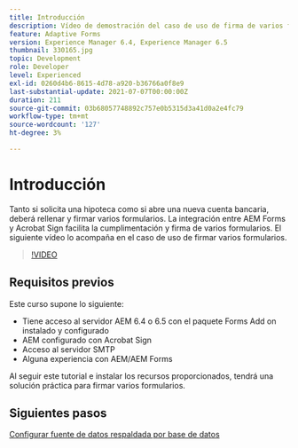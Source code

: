 ```yaml
---
title: Introducción
description: Vídeo de demostración del caso de uso de firma de varios formularios
feature: Adaptive Forms
version: Experience Manager 6.4, Experience Manager 6.5
thumbnail: 330165.jpg
topic: Development
role: Developer
level: Experienced
exl-id: 0260d4b6-8615-4d78-a920-b36766a0f8e9
last-substantial-update: 2021-07-07T00:00:00Z
duration: 211
source-git-commit: 03b68057748892c757e0b5315d3a41d0a2e4fc79
workflow-type: tm+mt
source-wordcount: '127'
ht-degree: 3%

---
```


# Introducción

Tanto si solicita una hipoteca como si abre una nueva cuenta bancaria, deberá rellenar y firmar varios formularios. La integración entre AEM Forms y Acrobat Sign facilita la cumplimentación y firma de varios formularios.
El siguiente vídeo lo acompaña en el caso de uso de firmar varios formularios.

>[!VIDEO](https://video.tv.adobe.com/v/3444971?quality=12&learn=on&captions=spa)

## Requisitos previos

Este curso supone lo siguiente:

* Tiene acceso al servidor AEM 6.4 o 6.5 con el paquete Forms Add on instalado y configurado
* AEM configurado con Acrobat Sign
* Acceso al servidor SMTP
* Alguna experiencia con AEM/AEM Forms

Al seguir este tutorial e instalar los recursos proporcionados, tendrá una solución práctica para firmar varios formularios.

## Siguientes pasos

[Configurar fuente de datos respaldada por base de datos](./configure-data-source.md)
